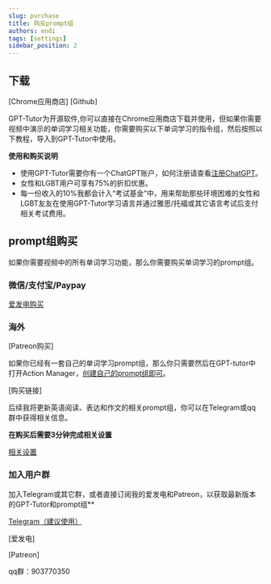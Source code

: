 ```yaml
---
slug: purchase
title: 购买prompt组
authors: endi
tags: [settings]
sidebar_position: 2
---
```

## 下载
[Chrome应用商店]
[Github]

GPT-Tutor为开源软件,你可以直接在Chrome应用商店下载并使用，但如果你需要视频中演示的单词学习相关功能，你需要购买以下单词学习的指令组，然后按照以下教程，导入到GPT-Tutor中使用。



**使用和购买说明**
- 使用GPT-Tutor需要你有一个ChatGPT账户，如何注册请查看[注册ChatGPT](https://chatgptzhanghao.com/#:~:text=%E6%B3%A8%E5%86%8CChatGPT%20%E8%B4%A6%E5%8F%B7,-%E6%B3%A8%E5%86%8AChatGPT%E8%BF%99&text=%E6%89%93%E5%BC%80%E5%AE%98%E6%96%B9%E6%B3%A8%E5%86%8C%20https%3A%2F%2F,%E9%AA%8C%E8%AF%81%E6%8C%89%E9%92%AE%E5%AE%8C%E6%88%90%E9%82%AE%E7%AE%B1%E9%AA%8C%E8%AF%81)。
- 女性和LGBT用户可享有75%的折扣优惠。
- 每一份收入的10%我都会计入“考试基金”中，用来帮助那些环境困难的女性和LGBT友友在使用GPT-Tutor学习语言并通过雅思/托福或其它语言考试后支付相关考试费用。

## prompt组购买
如果你需要视频中的所有单词学习功能，那么你需要购买单词学习的prompt组。

### 微信/支付宝/Paypay
[爱发电购买](https://afdian.net/item/ba10652e73e811eeb0e952540025c377)

### 海外

[Patreon购买]

如果你已经有一套自己的单词学习prompt组，那么你只需要然后在GPT-tutor中打开Action Manager，[创建自己的prompt组即可](settings)。

[购买链接]

后续我将更新英语阅读、表达和作文的相关prompt组，你可以在Telegram或qq群中获得相关信息。


**在购买后需要3分钟完成相关设置**

[相关设置](settings)

### 加入用户群

加入Telegram或其它群，或者直接订阅我的爱发电和Patreon，以获取最新版本的GPT-Tutor和prompt组**

[Telegram（建议使用）](https://t.me/+p5mMQhx1_rsxN2I1)

[爱发电]

[Patreon]

qq群：903770350